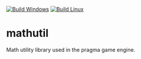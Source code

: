 [![Build Windows](https://github.com/Silverlan/mathutil/actions/workflows/pragma-windows-ci.yml/badge.svg)](https://github.com/Silverlan/mathutil/actions/workflows/pragma-windows-ci.yml) [![Build Linux](https://github.com/Silverlan/mathutil/actions/workflows/pragma-linux-ci.yml/badge.svg)](https://github.com/Silverlan/mathutil/actions/workflows/pragma-linux-ci.yml)

# mathutil
Math utility library used in the pragma game engine.
